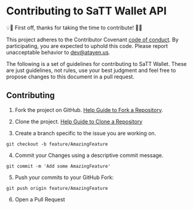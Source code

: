 # Contributing to SaTT Wallet API 

:bulb::tada: First off, thanks for taking the time to contribute! :tada::bulb:

This project adheres to the Contributor Covenant [code of conduct](CODE_OF_CONDUCT.md).
By participating, you are expected to uphold this code. Please report unacceptable
behavior to dev@atayen.us.

The following is a set of guidelines for contributing to SaTT Wallet.
These are just guidelines, not rules, use your best judgment and feel free to
propose changes to this document in a pull request.

## Contributing

1. Fork the project on GitHub.
  [Help Guide to Fork a Repository](https://help.github.com/en/articles/fork-a-repo/).
2. Clone the project.
   [Help Guide to Clone a Repository](https://help.github.com/en/articles/cloning-a-repository)

3. Create a branch specific to the issue you are working on.
 ```shell
 git checkout -b feature/AmazingFeature
 ```
4. Commit your Changes using a descriptive commit message.
 ```shell
 git commit -m 'Add some AmazingFeature'
 ```

5. Push your commits to your GitHub Fork:

  ```shell
  git push origin feature/AmazingFeature
  ```

6. Open a Pull Request
